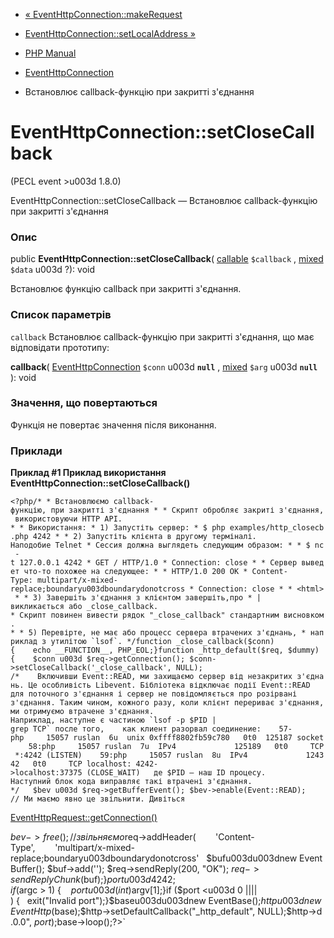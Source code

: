 - [« EventHttpConnection::makeRequest](eventhttpconnection.makerequest.md)
- [EventHttpConnection::setLocalAddress »](eventhttpconnection.setlocaladdress.md)

- [PHP Manual](index.md)
- [EventHttpConnection](class.eventhttpconnection.md)
- Встановлює callback-функцію при закритті з'єднання

# EventHttpConnection::setCloseCallback

(PECL event \>u003d 1.8.0)

EventHttpConnection::setCloseCallback — Встановлює callback-функцію
при закритті з'єднання

### Опис

public **EventHttpConnection::setCloseCallback**(
[callable](language.types.callable.md) `$callback` ,
[mixed](language.types.declarations.md#language.types.declarations.mixed)
`$data` u003d ?): void

Встановлює функцію callback при закритті з'єднання.

### Список параметрів

`callback`
Встановлює callback-функцію при закритті з'єднання, що має
відповідати прототипу:

**callback**( [EventHttpConnection](class.eventhttpconnection.md)
`$conn` u003d **`null`** ,
[mixed](language.types.declarations.md#language.types.declarations.mixed)
`$arg` u003d **`null`** ): void

### Значення, що повертаються

Функція не повертає значення після виконання.

### Приклади

**Приклад #1 Приклад використання
**EventHttpConnection::setCloseCallback()****

`` <?php/* * Встановлюємо callback-функцію, при закритті з'єднання * * Скрипт обробляє закриті з'єднання, використовуючи HTTP API. * * Використання: * 1) Запустіть сервер: * $ php examples/http_closecb.php 4242 * * 2) Запустіть клієнта в другому терміналі. Наподобие Telnet * Сессия должна выглядеть следующим образом: * * $ nc -t 127.0.0.1 4242 * GET / HTTP/1.0 * Connection: close * * Сервер выведет что-то похожее на следующее: * * HTTP/1.0 200 OK * Content- Type: multipart/x-mixed-replace;boundaryu003dboundarydonotcross * Connection: close * * <html> * * 3) Завершіть з'єднання з клієнтом завершіть,про * | викликається або _close_callback. * Скрипт повинен вивести рядок "_close_callback" стандартним висновком. * * 5) Перевірте, не має або процесс сервера втрачених з'єднань, * наприклад з утилітою `lsof`. */function _close_callback($conn){    echo __FUNCTION__, PHP_EOL;}function _http_default($req, $dummy){    $conn u003d $req->getConnection(); $conn->setCloseCallback('_close_callback', NULL); /*    Включивши Event::READ, ми захищаємо сервер від незакритих з'єднань. Це особливість Libevent. Бібліотека відключає події Event::READ для поточного з'єднання і сервер не повідомляється про розірвані з'єднання. Таким чином, кожного разу, коли клієнт перериває з'єднання, ми отримуємо втрачене з'єднання. Наприклад, наступне є частиною `lsof -p $PID | grep TCP` после того,    как клиент разорвал соединение:    57-php     15057 ruslan  6u  unix 0xffff8802fb59c780   0t0  125187 socket    58:php     15057 ruslan  7u  IPv4             125189   0t0     TCP *:4242 (LISTEN)    59:php     15057 ruslan  8u  IPv4             124342   0t0     TCP localhost: 4242->localhost:37375 (CLOSE_WAIT)   де $PID – наш ID процесу. Наступний блок кода виправляє такі втрачені з'єднання. */   $bev u003d $req->getBufferEvent(); $bev->enable(Event::READ); // Ми маємо явно це звільнити. Дивіться ``

[EventHttpRequest::getConnection()](eventhttprequest.getconnection.md)

$bev->free(); // звільняємо   $req->addHeader(        'Content-Type',        'multipart/x-mixed-replace;boundaryu003dboundarydonotcross'   $bufu003du003dnew EventBuffer(); $buf->add('<html>'); $req->sendReply(200, "OK"); $req->sendReplyChunk($buf);}$port u003d 4242;if ($argc > 1) {    $port u003d (int) $argv[1];}if ($port <u003d 0 |||| ) {   exit("Invalid port");}$baseu003du003dnew EventBase();$http u003d new EventHttp($base);$http->setDefaultCallback("_http_default", NULL);$http->d .0.0", $port);$base->loop();?>`
